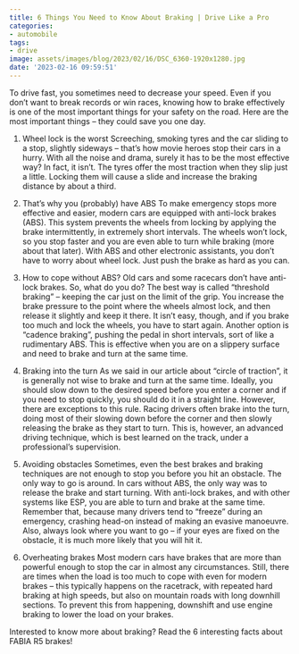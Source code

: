 ```yaml
---
title: 6 Things You Need to Know About Braking | Drive Like a Pro
categories:
- automobile
tags:
- drive
image: assets/images/blog/2023/02/16/DSC_6360-1920x1280.jpg
date: '2023-02-16 09:59:51'
---
```


To drive fast, you sometimes need to decrease your speed. Even if you don’t want to break records or win races, knowing how to brake effectively is one of the most important things for your safety on the road. Here are the most important things – they could save you one day.

1. Wheel lock is the worst
Screeching, smoking tyres and the car sliding to a stop, slightly sideways – that’s how movie heroes stop their cars in a hurry. With all the noise and drama, surely it has to be the most effective way? In fact, it isn’t. The tyres offer the most traction when they slip just a little. Locking them will cause a slide and increase the braking distance by about a third.

2. That’s why you (probably) have ABS
To make emergency stops more effective and easier, modern cars are equipped with anti-lock brakes (ABS). This system prevents the wheels from locking by applying the brake intermittently, in extremely short intervals. The wheels won’t lock, so you stop faster and you are even able to turn while braking (more about that later). With ABS and other electronic assistants, you don’t have to worry about wheel lock. Just push the brake as hard as you can.

3. How to cope without ABS?
Old cars and some racecars don’t have anti-lock brakes. So, what do you do? The best way is called “threshold braking” – keeping the car just on the limit of the grip. You increase the brake pressure to the point where the wheels almost lock, and then release it slightly and keep it there. It isn’t easy, though, and if you brake too much and lock the wheels, you have to start again. Another option is “cadence braking”, pushing the pedal in short intervals, sort of like a rudimentary ABS. This is effective when you are on a slippery surface and need to brake and turn at the same time.

4. Braking into the turn
As we said in our article about “circle of traction”, it is generally not wise to brake and turn at the same time. Ideally, you should slow down to the desired speed before you enter a corner and if you need to stop quickly, you should do it in a straight line. However, there are exceptions to this rule. Racing drivers often brake into the turn, doing most of their slowing down before the corner and then slowly releasing the brake as they start to turn. This is, however, an advanced driving technique, which is best learned on the track, under a professional’s supervision.

5. Avoiding obstacles
Sometimes, even the best brakes and braking techniques are not enough to stop you before you hit an obstacle. The only way to go is around. In cars without ABS, the only way was to release the brake and start turning. With anti-lock brakes, and with other systems like ESP, you are able to turn and brake at the same time. Remember that, because many drivers tend to “freeze” during an emergency, crashing head-on instead of making an evasive manoeuvre. Also, always look where you want to go – if your eyes are fixed on the obstacle, it is much more likely that you will hit it.

6. Overheating brakes
Most modern cars have brakes that are more than powerful enough to stop the car in almost any circumstances. Still, there are times when the load is too much to cope with even for modern brakes – this typically happens on the racetrack, with repeated hard braking at high speeds, but also on mountain roads with long downhill sections. To prevent this from happening, downshift and use engine braking to lower the load on your brakes.

Interested to know more about braking? Read the 6 interesting facts about FABIA R5 brakes!
